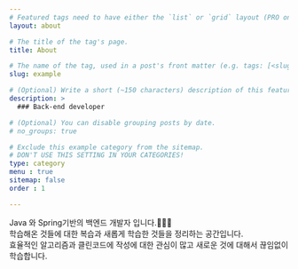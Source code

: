 ```yaml
---
# Featured tags need to have either the `list` or `grid` layout (PRO only).
layout: about

# The title of the tag's page.
title: About

# The name of the tag, used in a post's front matter (e.g. tags: [<slug>]).
slug: example

# (Optional) Write a short (~150 characters) description of this featured tag.
description: >
  ### Back-end developer

# (Optional) You can disable grouping posts by date.
# no_groups: true

# Exclude this example category from the sitemap.
# DON'T USE THIS SETTING IN YOUR CATEGORIES!
type: category
menu : true
sitemap: false
order : 1

---
```


<!-- 자기소개 넣기 -->

Java 와 Spring기반의 백엔드 개발자 입니다.🧑🏻‍💻
<br>
학습해온 것들에 대한 복습과 새롭게 학습한 것들을 정리하는 공간입니다.
<br>
효율적인 알고리즘과 클린코드에 작성에 대한 관심이 많고 새로운 것에 대해서 끊임없이 학습합니다.

<br>
<br>
<br>

<!--author-->